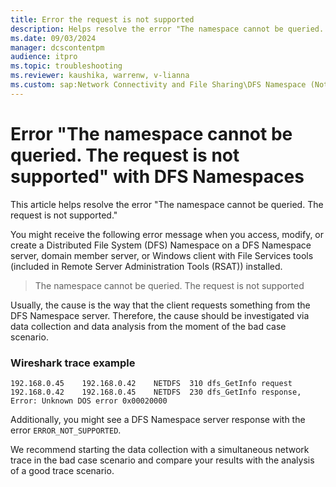 ```yaml
---
title: Error the request is not supported 
description: Helps resolve the error "The namespace cannot be queried. The request is not supported."
ms.date: 09/03/2024
manager: dcscontentpm
audience: itpro
ms.topic: troubleshooting
ms.reviewer: kaushika, warrenw, v-lianna
ms.custom: sap:Network Connectivity and File Sharing\DFS Namespace (Not Replication), csstroubleshoot
---
```

# Error "The namespace cannot be queried. The request is not supported" with DFS Namespaces

This article helps resolve the error "The namespace cannot be queried. The request is not supported."

You might receive the following error message when you access, modify, or create a Distributed File System (DFS) Namespace on a DFS Namespace server, domain member server, or Windows client with File Services tools (included in Remote Server Administration Tools (RSAT)) installed.

> The namespace cannot be queried. The request is not supported

Usually, the cause is the way that the client requests something from the DFS Namespace server. Therefore, the cause should be investigated via data collection and data analysis from the moment of the bad case scenario.

### Wireshark trace example

```output
192.168.0.45	192.168.0.42	NETDFS	310	dfs_GetInfo request
192.168.0.42	192.168.0.45	NETDFS	230	dfs_GetInfo response, Error: Unknown DOS error 0x00020000
```

Additionally, you might see a DFS Namespace server response with the error `ERROR_NOT_SUPPORTED`.

We recommend starting the data collection with a simultaneous network trace in the bad case scenario and compare your results with the analysis of a good trace scenario.
